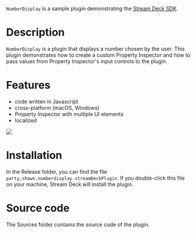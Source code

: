 `NumberDisplay` is a sample plugin demonstrating the [Stream Deck SDK](https://developer.elgato.com/documentation/stream-deck/).

# Description

`NumberDisplay` is a plugin that displays a number chosen by the user. This plugin demonstrates how to create a custom Property Inspector and how to pass values from Property Inspector's input controls to the plugin.

# Features

- code written in Javascript
- cross-platform (macOS, Windows)
- Property Inspector with multiple UI elements
- localized

![](screenshot.png)

# Installation

In the Release folder, you can find the file `party.shawn.numberdisplay.streamDeckPlugin`. If you double-click this file on your machine, Stream Deck will install the plugin.

# Source code

The Sources folder contains the source code of the plugin.
